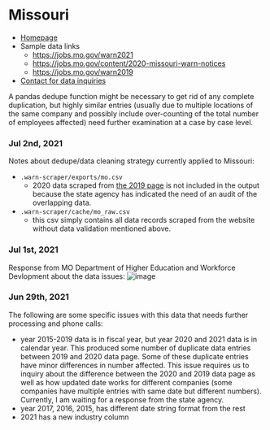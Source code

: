 # Missouri

- [Homepage](https://jobs.mo.gov/)
- Sample data links
  - https://jobs.mo.gov/warn2021
  - https://jobs.mo.gov/content/2020-missouri-warn-notices
  - https://jobs.mo.gov/warn2019
- [Contact for data inquiries](https://dhewd.mo.gov/contactus.php)

A pandas dedupe function might be necessary to get rid of any complete duplication, but highly similar entries (usually due to multiple locations of the same company and possibly include over-counting of the total number of employees affected) need further examination at a case by case level.

### Jul 2nd, 2021

Notes about dedupe/data cleaning strategy currently applied to Missouri:

- `.warn-scraper/exports/mo.csv`
  - 2020 data scraped from [the 2019 page](https://jobs.mo.gov/warn2019) is not included in the output because the state agency has indicated the need of an audit of the overlapping data.
- `.warn-scraper/cache/mo_raw.csv`
  - this csv simply contains all data records scraped from the website without data validation mentioned above.

### Jul 1st, 2021

Response from MO Department of Higher Education and Workforce Devlopment about the data issues:
![image](https://user-images.githubusercontent.com/56002814/124181019-fc64cc00-da82-11eb-87ed-d3c6cd2e3021.png)

### Jun 29th, 2021

The following are some specific issues with this data that needs further processing and phone calls:

- year 2015-2019 data is in fiscal year, but year 2020 and 2021 data is in calendar year. This produced some number of duplicate data entries between 2019 and 2020 data page. Some of these duplicate entries have minor differences in number affected. This issue requires us to inquiry about the difference between the 2020 and 2019 data page as well as how updated date works for different companies (some companies have multiple entries with same date but different numbers). Currently, I am waiting for a response from the state agency.
- year 2017, 2016, 2015, has different date string format from the rest
- 2021 has a new industry column
